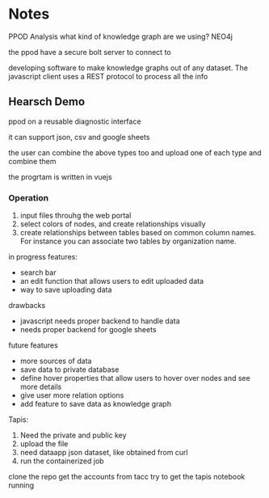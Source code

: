 # Notes
PPOD Analysis
what kind of knowledge graph are we using?
NEO4j

the ppod have a secure bolt server to connect to 

developing software to make knowledge graphs out of any dataset. The javascript client uses a REST protocol to process all the info

## Hearsch Demo
ppod on a reusable diagnostic interface

it can support json, csv and google sheets

the user can combine the above types too and upload one of each type and combine them

the progrtam is written in vuejs

### Operation
1. input files throuhg the web portal
2. select colors of nodes, and create relationships visually
3. create relationships between tables based on common column names. For instance you can associate two tables by organization name.

in progress features:
* search bar
* an edit function that allows users to edit uploaded data
* way to save uploading data

drawbacks
* javascript needs proper backend to handle data
* needs proper backend for google sheets

future features
* more sources of data
* save data to private database
* define hover properties that allow users to hover over nodes and see more details
* give user more relation options
* add feature to save data as knowledge graph

Tapis:
1. Need the private and public key
2. upload the file
3. need dataapp json dataset, like obtained from curl
4. run the containerized job

clone the repo
get the accounts from tacc 
try to get the tapis notebook running
